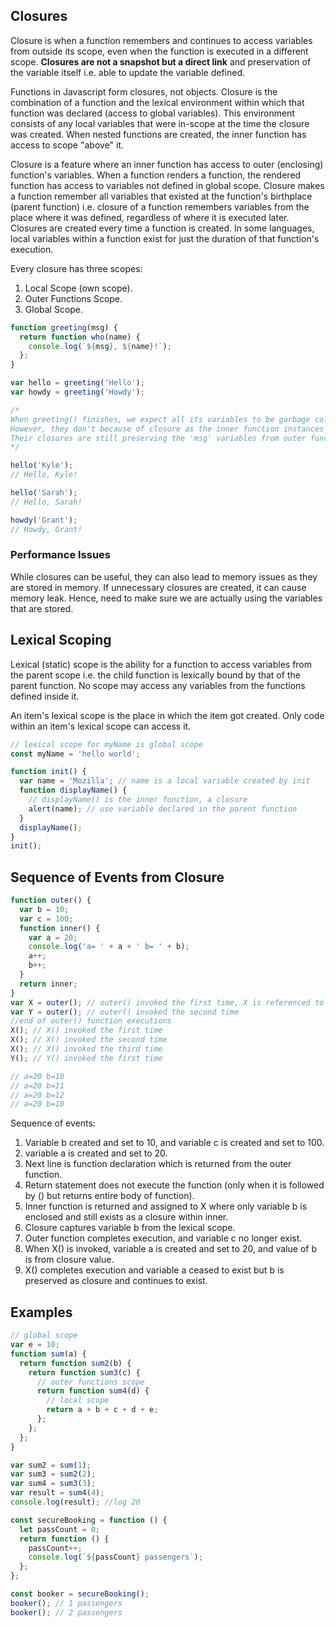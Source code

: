 ## Closures

Closure is when a function remembers and continues to access variables from outside its scope, even when the function is executed in a different scope. **Closures are not a snapshot but a direct link** and preservation of the variable itself i.e. able to update the variable defined.

Functions in Javascript form closures, not objects. Closure is the combination of a function and the lexical environment within which that function was declared (access to global variables). This environment consists of any local variables that were in-scope at the time the closure was created. When nested functions are created, the inner function has access to scope "above" it.

Closure is a feature where an inner function has access to outer (enclosing) function's variables. When a function renders a function, the rendered function has access to variables not defined in global scope. Closure makes a function remember all variables that existed at the function's birthplace (parent function) i.e. closure of a function remembers variables from the place where it was defined, regardless of where it is executed later. Closures are created every time a function is created. In some languages, local variables within a function exist for just the duration of that function's execution.

Every closure has three scopes:

1. Local Scope (own scope).
2. Outer Functions Scope.
3. Global Scope.

```js
function greeting(msg) {
  return function who(name) {
    console.log(`${msg}, ${name}!`);
  };
}

var hello = greeting('Hello');
var howdy = greeting('Howdy');

/* 
When greeting() finishes, we expect all its variables to be garbage collected
However, they don't because of closure as the inner function instances are still alive
Their closures are still preserving the 'msg' variables from outer function 
*/

hello('Kyle');
// Hello, Kyle!

hello('Sarah');
// Hello, Sarah!

howdy('Grant');
// Howdy, Grant!
```

### Performance Issues

While closures can be useful, they can also lead to memory issues as they are stored in memory. If unnecessary closures are created, it can cause memory leak. Hence, need to make sure we are actually using the variables that are stored.

## Lexical Scoping

Lexical (static) scope is the ability for a function to access variables from the parent scope i.e. the child function is lexically bound by that of the parent function. No scope may access any variables from the functions defined inside it.

An item's lexical scope is the place in which the item got created. Only code within an item's lexical scope can access it.

```js
// lexical scope for myName is global scope
const myName = 'hello world';

function init() {
  var name = 'Mozilla'; // name is a local variable created by init
  function displayName() {
    // displayName() is the inner function, a closure
    alert(name); // use variable declared in the parent function
  }
  displayName();
}
init();
```

## Sequence of Events from Closure

```js
function outer() {
  var b = 10;
  var c = 100;
  function inner() {
    var a = 20;
    console.log('a= ' + a + ' b= ' + b);
    a++;
    b++;
  }
  return inner;
}
var X = outer(); // outer() invoked the first time, X is referenced to the inner function
var Y = outer(); // outer() invoked the second time
//end of outer() function executions
X(); // X() invoked the first time
X(); // X() invoked the second time
X(); // X() invoked the third time
Y(); // Y() invoked the first time

// a=20 b=10
// a=20 b=11
// a=20 b=12
// a=20 b=10
```

Sequence of events:

1. Variable b created and set to 10, and variable c is created and set to 100.
2. variable a is created and set to 20.
3. Next line is function declaration which is returned from the outer function.
4. Return statement does not execute the function (only when it is followed by () but returns entire body of function).
5. Inner function is returned and assigned to X where only variable b is enclosed and still exists as a closure within inner.
6. Closure captures variable b from the lexical scope.
7. Outer function completes execution, and variable c no longer exist.
8. When X() is invoked, variable a is created and set to 20, and value of b is from closure value.
9. X() completes execution and variable a ceased to exist but b is preserved as closure and continues to exist.

## Examples

```js
// global scope
var e = 10;
function sum(a) {
  return function sum2(b) {
    return function sum3(c) {
      // outer functions scope
      return function sum4(d) {
        // local scope
        return a + b + c + d + e;
      };
    };
  };
}

var sum2 = sum(1);
var sum3 = sum2(2);
var sum4 = sum3(3);
var result = sum4(4);
console.log(result); //log 20
```

```javascript
const secureBooking = function () {
  let passCount = 0;
  return function () {
    passCount++;
    console.log(`${passCount} passengers`);
  };
};

const booker = secureBooking();
booker(); // 1 passengers
booker(); // 2 passengers
```
